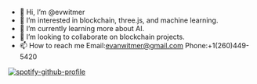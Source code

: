 - 👋 Hi, I’m @evwitmer
- 👀 I’m interested in blockchain, three.js, and machine learning.
- 🌱 I’m currently learning more about AI.
- 💞️ I’m looking to collaborate on blockchain projects.
- 📫 How to reach me Email:evanwitmer@gmail.com  Phone:+1(260)449-5420

[![spotify-github-profile](https://spotify-github-profile.vercel.app/api/view?uid=1217051152&cover_image=true&theme=default&bar_color=53b14f&bar_color_cover=false)](https://github.com/kittinan/spotify-github-profile)
<!---
evwitmer/evwitmer is a ✨ special ✨ repository because its `README.md` (this file) appears on your GitHub profile.
You can click the Preview link to take a look at your changes.
--->
